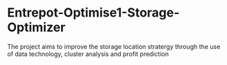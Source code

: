 # Entrepot-Optimise1-Storage-Optimizer
The project aims to improve the storage location stratergy through the use of data technology, cluster analysis and profit prediction

